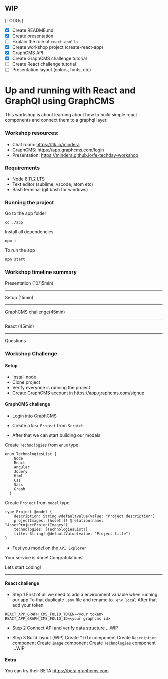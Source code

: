 ## WIP

[TODOs]
- [x] Create README.md
- [x] Create presentation
- [ ] Explain the role of `react-apollo`
- [x] Create workshop project (create-react-app)
- [x] GraphCMS API
- [x] Create GraphCMS challenge tutorial
- [ ] Create React challenge tutorial
- [ ] Presentation layout (colors, fonts, etc)

# Up and running with React and GraphQl using GraphCMS

This workshop is about learning about how to build simple react components and connect them to a graphql layer.

### Workshop resources:

- Chat room: https://tlk.io/mindera
- GraphCMS: https://app.graphcms.com/login
- Presentation: https://mindera.github.io/fe-techday-workshop

### Requirements
- Node  8.11.2 LTS
- Text editor (sublime, vscode, atom etc)
- Bash terminal (git bash for windows)

### Running the project

Go to the app folder
```
cd ./app
```

Install all dependencies
```
npm i
```

To run the app
```
npm start
```

### Workshop timeline summary

Presentation (10/15min)

---

Setup (15min)

---

GraphCMS challenge(45min)

---

React (45min)

---
Questions

### Workshop Challenge

#### Setup
- Install node
- Clone project
- Verify everyone is running the project
- Create GraphCMS account in https://app.graphcms.com/signup

#### GraphCMS challenge

- Login into GraphCMS

- Create a `New Project` from `Scratch`

- After that we can start building our models


Create `Technologies` from `enum` type:
```
enum TechnologiesList {
    Node
    React
    Angular
    Jquery
    Html
    Css
    Sass
    Graph
  }
```

Create `Project` from `model` type:
```Project
type Project @model {
    description: String @defaultValue(value: "Project description")
    projectImages: [Asset!]! @relation(name: "AssetProjectProjectImages")
    technologies: [TechnologiesList!]
    title: String! @defaultValue(value: "Project title")
}
```

- Test you model on the `API Explorer`

Your service is done! Congratulations!

Lets start coding!

---

#### React challenge

- Step 1
First of all we need to add a environment variable when running our app
To that duplicate `.env` file and rename to `.env.local`
After that add your token
```
REACT_APP_GRAPH_CMS_FOLIO_TOKEN=<your token>
REACT_APP_GRAPH_CMS_FOLIO_ID=<your graphcms id>
```

- Step 2
Connect API and verify data structure
...WIP

- Step 3
Build layout (WIP)
Create `Title` component
Create `Description` component
Create `Image` component
Create `Technologies` component
...WIP

#### Extra
You can try their BETA https://beta.graphcms.com
